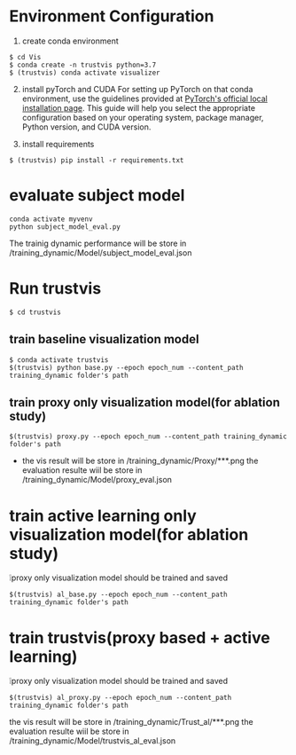 # Environment Configuration
1. create conda environment
```
$ cd Vis
$ conda create -n trustvis python=3.7
$ (trustvis) conda activate visualizer
```

2. install pyTorch and CUDA
For setting up PyTorch on that conda environment, use the guidelines provided at [PyTorch's official local installation page](https://pytorch.org/get-started/locally/). This guide will help you select the appropriate configuration based on your operating system, package manager, Python version, and CUDA version.

3. install requirements
```
$ (trustvis) pip install -r requirements.txt
```


# evaluate subject model

```
conda activate myvenv
python subject_model_eval.py
```
The trainig dynamic performance will be store in /training_dynamic/Model/subject_model_eval.json


# Run trustvis 
```
$ cd trustvis
```
## train baseline visualization model
```
$ conda activate trustvis
$(trustvis) python base.py --epoch epoch_num --content_path training_dynamic folder's path
```

## train proxy only visualization model(for ablation study)
```
$(trustvis) proxy.py --epoch epoch_num --content_path training_dynamic folder's path
```
- the vis result will be store in /training_dynamic/Proxy/***.png
the evaluation resulte wiil be store in /training_dynamic/Model/proxy_eval.json

# train active learning only visualization model(for ablation study)
❕proxy only visualization model should be trained and saved
```
$(trustvis) al_base.py --epoch epoch_num --content_path training_dynamic folder's path
```
# train trustvis(proxy based + active learning)
❕proxy only visualization model should be trained and saved
```
$(trustvis) al_proxy.py --epoch epoch_num --content_path training_dynamic folder's path
```
the vis result will be store in /training_dynamic/Trust_al/***.png
the evaluation resulte wiil be store in /training_dynamic/Model/trustvis_al_eval.json